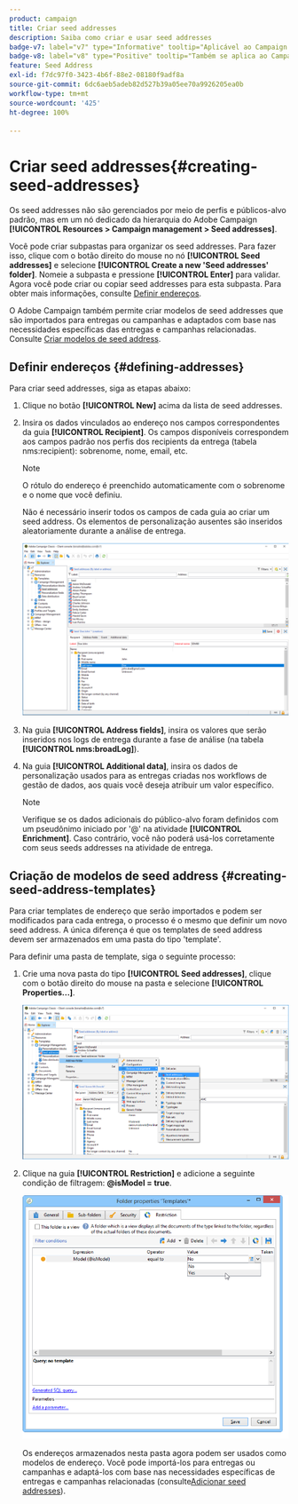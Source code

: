 ```yaml
---
product: campaign
title: Criar seed addresses
description: Saiba como criar e usar seed addresses
badge-v7: label="v7" type="Informative" tooltip="Aplicável ao Campaign Classic v7"
badge-v8: label="v8" type="Positive" tooltip="Também se aplica ao Campaign v8"
feature: Seed Address
exl-id: f7dc97f0-3423-4b6f-88e2-08180f9adf8a
source-git-commit: 6dc6aeb5adeb82d527b39a05ee70a9926205ea0b
workflow-type: tm+mt
source-wordcount: '425'
ht-degree: 100%

---
```


# Criar seed addresses{#creating-seed-addresses}



Os seed addresses não são gerenciados por meio de perfis e públicos-alvo padrão, mas em um nó dedicado da hierarquia do Adobe Campaign **[!UICONTROL Resources > Campaign management > Seed addresses]**.

Você pode criar subpastas para organizar os seed addresses. Para fazer isso, clique com o botão direito do mouse no nó **[!UICONTROL Seed addresses]** e selecione **[!UICONTROL Create a new 'Seed addresses' folder]**. Nomeie a subpasta e pressione **[!UICONTROL Enter]** para validar. Agora você pode criar ou copiar seed addresses para esta subpasta. Para obter mais informações, consulte [Definir endereços](#defining-addresses).

O Adobe Campaign também permite criar modelos de seed addresses que são importados para entregas ou campanhas e adaptados com base nas necessidades específicas das entregas e campanhas relacionadas. Consulte [Criar modelos de seed address](#creating-seed-address-templates).

## Definir endereços {#defining-addresses}

Para criar seed addresses, siga as etapas abaixo:

1. Clique no botão **[!UICONTROL New]** acima da lista de seed addresses.
1. Insira os dados vinculados ao endereço nos campos correspondentes da guia **[!UICONTROL Recipient]**. Os campos disponíveis correspondem aos campos padrão nos perfis dos recipients da entrega (tabela nms:recipient): sobrenome, nome, email, etc.

   >[!NOTE]
   >
   >O rótulo do endereço é preenchido automaticamente com o sobrenome e o nome que você definiu.
   >
   >Não é necessário inserir todos os campos de cada guia ao criar um seed address. Os elementos de personalização ausentes são inseridos aleatoriamente durante a análise de entrega.

   ![](assets/s_ncs_user_seedlist_new_address.png)

1. Na guia **[!UICONTROL Address fields]**, insira os valores que serão inseridos nos logs de entrega durante a fase de análise (na tabela **[!UICONTROL nms:broadLog]**).

1. Na guia **[!UICONTROL Additional data]**, insira os dados de personalização usados para as entregas criadas nos workflows de gestão de dados, aos quais você deseja atribuir um valor específico.

   >[!NOTE]
   >
   >Verifique se os dados adicionais do público-alvo foram definidos com um pseudônimo iniciado por &#39;@&#39; na atividade **[!UICONTROL Enrichment]**. Caso contrário, você não poderá usá-los corretamente com seus seeds addresses na atividade de entrega.

## Criação de modelos de seed address {#creating-seed-address-templates}

Para criar templates de endereço que serão importados e podem ser modificados para cada entrega, o processo é o mesmo que definir um novo seed address. A única diferença é que os templates de seed address devem ser armazenados em uma pasta do tipo &#39;template&#39;.

Para definir uma pasta de template, siga o seguinte processo:

1. Crie uma nova pasta do tipo **[!UICONTROL Seed addresses]**, clique com o botão direito do mouse na pasta e selecione **[!UICONTROL Properties...]**.

   ![](assets/s_ncs_user_seedlist_template_folder.png)

1. Clique na guia **[!UICONTROL Restriction]** e adicione a seguinte condição de filtragem: **@isModel = true**.

   ![](assets/s_ncs_user_seedlist_folder_is_model.png)

   Os endereços armazenados nesta pasta agora podem ser usados como modelos de endereço. Você pode importá-los para entregas ou campanhas e adaptá-los com base nas necessidades específicas de entregas e campanhas relacionadas (consulte[Adicionar seed addresses](adding-seed-addresses.md)).

